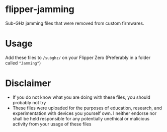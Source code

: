 # flipper-jamming
Sub-GHz jamming files that were removed from custom firmwares.

# Usage
Add these files to `/subghz/` on your Flipper Zero (Preferably in a folder called `"Jamming"`)

# Disclaimer
* If you do not know what you are doing with these files, you should probably not try
* These files were uploaded for the purposes of education, research, and experimentation with devices you yourself own. I neither endorse nor shall be held responsible for any potentially unethical or malicious activity from your usage of these files
